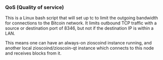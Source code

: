 ### QoS (Quality of service) ###

This is a Linux bash script that will set up tc to limit the outgoing bandwidth for connections to the Bitcoin network. It limits outbound TCP traffic with a source or destination port of 8346, but not if the destination IP is within a LAN.

This means one can have an always-on zioscoind instance running, and another local zioscoind/zioscoin-qt instance which connects to this node and receives blocks from it.
